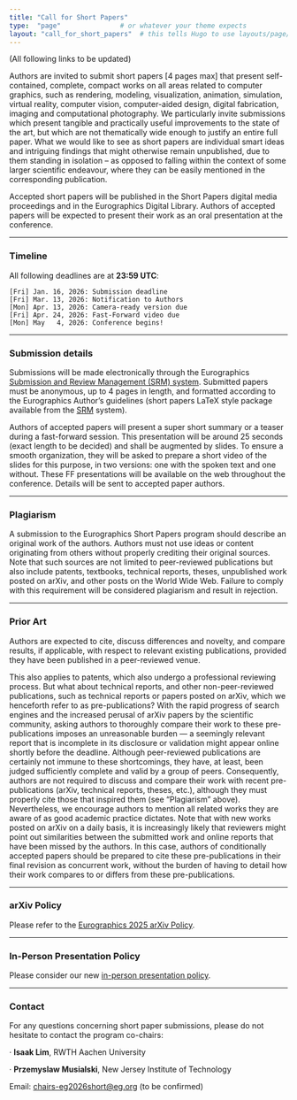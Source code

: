 ```yaml
---
title: "Call for Short Papers"
type:  "page"               # or whatever your theme expects
layout: "call_for_short_papers"  # this tells Hugo to use layouts/page/call_for_full_papers.html
---
```


(All following links to be updated)

Authors are invited to submit short papers [4 pages max] that present self-contained, complete, compact works on all areas related to computer graphics, such as rendering, modeling, visualization, animation, simulation, virtual reality, computer vision, computer-aided design, digital fabrication, imaging and computational photography. We particularly invite submissions which present tangible and practically useful improvements to the state of the art, but which are not thematically wide enough to justify an entire full paper. What we would like to see as short papers are individual smart ideas and intriguing findings that might otherwise remain unpublished, due to them standing in isolation – as opposed to falling within the context of some larger scientific endeavour, where they can be easily mentioned in the corresponding publication.

Accepted short papers will be published in the Short Papers digital media proceedings and in the Eurographics Digital Library. Authors of accepted papers will be expected to present their work as an oral presentation at the conference.

---


### Timeline

All following deadlines are at **23:59 UTC**:

``` 
[Fri] Jan. 16, 2026: Submission deadline
[Fri] Mar. 13, 2026: Notification to Authors
[Mon] Apr. 13, 2026: Camera-ready version due
[Fri] Apr. 24, 2026: Fast-Forward video due
[Mon] May   4, 2026: Conference begins!
```

---

### Submission details

Submissions will be made electronically through the Eurographics [Submission and Review Management (SRM) system](https://srmv2.eg.org/COMFy/Conference/EG_2025S). Submitted papers must be anonymous, up to 4 pages in length, and formatted according to the Eurographics Author’s guidelines (short papers LaTeX style package available from the [SRM](https://srmv2.eg.org/COMFy/Conference/EG_2025/Instruction) system).

Authors of accepted papers will present a super short summary or a teaser during a fast-forward session. This presentation will be around 25 seconds (exact length to be decided) and shall be augmented by slides. To ensure a smooth organization, they will be asked to prepare a short video of the slides for this purpose, in two versions: one with the spoken text and one without. These FF presentations will be available on the web throughout the conference. Details will be sent to accepted paper authors.

---


### Plagiarism

A submission to the Eurographics Short Papers program should describe an original work of the authors. Authors must not use ideas or content originating from others without properly crediting their original sources. Note that such sources are not limited to peer-reviewed publications but also include patents, textbooks, technical reports, theses, unpublished work posted on arXiv, and other posts on the World Wide Web. Failure to comply with this requirement will be considered plagiarism and result in rejection.

---


### Prior Art

Authors are expected to cite, discuss differences and novelty, and compare results, if applicable, with respect to relevant existing publications, provided they have been published in a peer-reviewed venue.

This also applies to patents, which also undergo a professional reviewing process. But what about technical reports, and other non-peer-reviewed publications, such as technical reports or papers posted on arXiv, which we henceforth refer to as pre-publications? With the rapid progress of search engines and the increased perusal of arXiv papers by the scientific community, asking authors to thoroughly compare their work to these pre-publications imposes an unreasonable burden — a seemingly relevant report that is incomplete in its disclosure or validation might appear online shortly before the deadline. Although peer-reviewed publications are certainly not immune to these shortcomings, they have, at least, been judged sufficiently complete and valid by a group of peers. Consequently, authors are not required to discuss and compare their work with recent pre-publications (arXiv, technical reports, theses, etc.), although they must properly cite those that inspired them (see “Plagiarism” above). Nevertheless, we encourage authors to mention all related works they are aware of as good academic practice dictates. Note that with new works posted on arXiv on a daily basis, it is increasingly likely that reviewers might point out similarities between the submitted work and online reports that have been missed by the authors. In this case, authors of conditionally accepted papers should be prepared to cite these pre-publications in their final revision as concurrent work, without the burden of having to detail how their work compares to or differs from these pre-publications.

---


### arXiv Policy

Please refer to the [Eurographics 2025 arXiv Policy](https://eg25.cs.ucl.ac.uk/main/arxiv-policy.html).


---


### In-Person Presentation Policy

Please consider our new [in-person presentation policy](https://eg2026.github.io/test-site/presentation_policy/#presentation_policy).


---

### Contact

For any questions concerning short paper submissions, please do not hesitate to contact the program co-chairs:

· **Isaak Lim**, RWTH Aachen University

· **Przemyslaw Musialski**, New Jersey Institute of Technology

Email: chairs-eg2026short@eg.org (to be confirmed)



